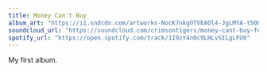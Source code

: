 ```yaml
---
title: Money Can't Buy
album_art: "https://i1.sndcdn.com/artworks-NocK7nkgOTVEAOl4-JgLMYA-t500x500.jpg"
soundcloud_url: "https://soundcloud.com/crimsontigers/money-cant-buy-feat-bryceee-x-nigel-uno-frv-prod-monty-a-x-nick-mira"
spotify_url: "https://open.spotify.com/track/1I9zY4n0c9LHLvSILgLFU0"
---
```


My first album.
